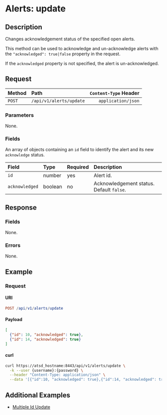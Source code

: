 # Alerts: update

## Description

Changes acknowledgement status of the specified open alerts.

This method can be used to acknowledge and un-acknowledge alerts with the `"acknowledged": true|false` property in the request.

If the `acknowledged` property is not specified, the alert is un-acknowledged.

## Request

| Method | Path | `Content-Type` Header|
|:---|:---|---:|
| `POST` | `/api/v1/alerts/update` | `application/json` |

### Parameters

None.

### Fields

An array of objects containing an `id` field to identify the alert and its new `acknowledge` status.

|**Field**|**Type**|**Required**|**Description**|
|:---|:---|:---|:---|
|`id`|number|yes|Alert id.|
|`acknowledged`|boolean|no|Acknowledgement status. Default `false`.|

## Response

### Fields

None.

### Errors

None.

## Example

### Request

#### URI

```elm
POST /api/v1/alerts/update
```

#### Payload

```json
[
  {"id": 10, "acknowledged": true},
  {"id": 14, "acknowledged": true}
]
```

#### curl

```bash
curl https://atsd_hostname:8443/api/v1/alerts/update \
  -k --user {username}:{password} \
  --header "Content-Type: application/json" \
  --data '[{"id":10, "acknowledged": true},{"id":14, "acknowledged": true}]'
```

## Additional Examples

* [Multiple Id Update](examples/update/alerts-update-multiple-id.md)
